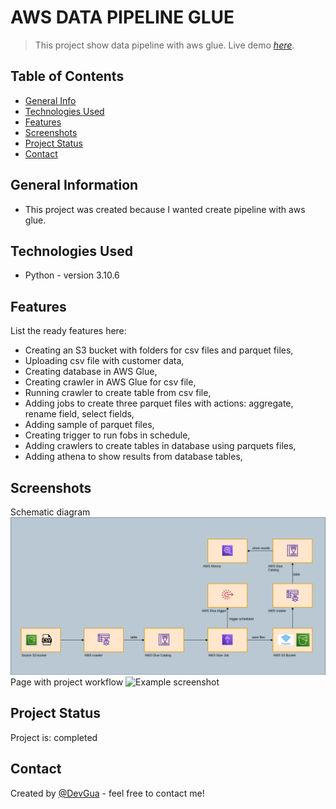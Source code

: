 # AWS DATA PIPELINE GLUE
> This project show data pipeline with aws glue.
> Live demo [_here_](http://mateuszgua.pythonanywhere.com/).

## Table of Contents
* [General Info](#general-information)
* [Technologies Used](#technologies-used)
* [Features](#features)
* [Screenshots](#screenshots)
* [Project Status](#project-status)
* [Contact](#contact)

## General Information
- This project was created because I wanted create pipeline with aws glue.


## Technologies Used
- Python - version 3.10.6


## Features
List the ready features here:
- Creating an S3 bucket with folders for csv files and parquet files, 
- Uploading csv file with customer data,
- Creating database in AWS Glue,
- Creating crawler in AWS Glue for csv file,
- Running crawler to create table from csv file,
- Adding jobs to create three parquet files with actions: aggregate, rename field, select fields,
- Adding sample of parquet files,
- Creating trigger to run fobs in schedule,
- Adding crawlers to create tables in database using parquets files,
- Adding athena to show results from database tables,


## Screenshots
Schematic diagram
![Example screenshot](./static/func-diagram-data-pipeline.png)
Page with project workflow
![Example screenshot](./static/pythonanywhere.png)

## Project Status
Project is: completed


## Contact
Created by [@DevGua]() - feel free to contact me!
